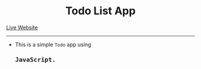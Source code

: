 <h1 align="center">Todo List App</h1>

[Live Website](https://iamaftab.github.io/Todo-App/)

---

- This is a simple <code>Todo</code> app using  <h3><kbd> __JavaScript__.</kbd></h3>
